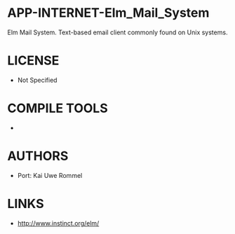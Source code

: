 APP-INTERNET-Elm_Mail_System
============================

Elm Mail System. Text-based email client commonly found on Unix systems.


LICENSE
===============
* Not Specified

COMPILE TOOLS
===============
* 

AUTHORS
===============
* Port: Kai Uwe Rommel

LINKS
===============
* http://www.instinct.org/elm/
